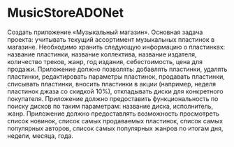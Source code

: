 # MusicStoreADONet
Создать приложение «Музыкальный магазин». 
Основная задача проекта: учитывать текущий ассортимент музыкальных пластинок в магазине.
Необходимо хранить следующую информацию о пластинках: название пластинки, название коллектива, название издателя, количество треков, жанр, год издания, себестоимость, цена для продажи.
Приложение должно позволять: добавлять пластинки, удалять пластинки, редактировать параметры пластинок, продавать пластинки, списывать пластинки, вносить пластинки в акции (например, неделя пластинок джаза со скидкой 10%), откладывать диски для конкретного покупателя. 
Приложение должно предоставить функциональность по поиску дисков по таким параметрам: название диска, исполнитель, жанр. 
Приложение должно предоставлять возможность просмотреть список новинок, список самых продаваемых пластинок, список самых популярных авторов, список самых популярных жанров по итогам дня, недели, месяца, года. 
